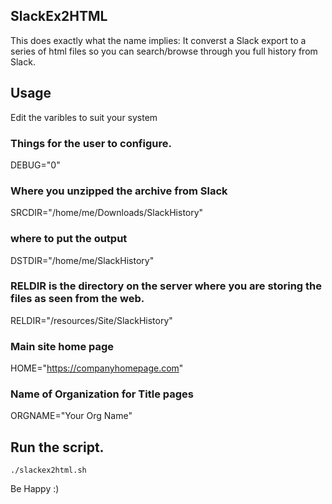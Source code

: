 ## SlackEx2HTML ##
This does exactly what the name implies: It converst a Slack export to a series of html files so you can search/browse through you full history from Slack. 
## Usage ##
Edit the varibles to suit your system
### Things for the user to configure.
DEBUG="0"
### Where you unzipped the archive from Slack
SRCDIR="/home/me/Downloads/SlackHistory"
### where to put the output
DSTDIR="/home/me/SlackHistory"
### RELDIR is the directory on the server where you are storing the files as seen from the web.
RELDIR="/resources/Site/SlackHistory"
### Main site home page
HOME="https://companyhomepage.com"
### Name of Organization for Title pages
ORGNAME="Your Org Name"
## Run the script.
```
./slackex2html.sh
```

Be Happy
:)
